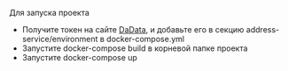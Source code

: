 Для запуска проекта
- Получите токен на сайте [DaData](https://dadata.ru/), и добавьте его в секцию address-service/environment в docker-compose.yml
- Запустите docker-compose build в корневой папке проекта
- Запустите docker-compose up